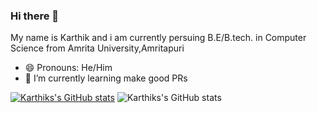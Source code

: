 ### Hi there 👋
My name is Karthik and i am 
currently persuing B.E/B.tech. in Computer Science from Amrita University,Amritapuri
- 😄 Pronouns: He/Him
- 🌱 I’m currently learning make good PRs

[![Karthiks's GitHub stats](https://github-readme-stats.vercel.app/api?username=Karthik-PM)](https://github.com/Karthik-PM/github-readme-stats)
![Karthiks's GitHub stats](https://github-readme-stats.vercel.app/api?username=anuraghazra&show_icons=true)

<!--
**Karthik-PM/Karthik-PM** is a ✨ _special_ ✨ repository because its `README.md` (this file) appears on your GitHub profile.

Here are some ideas to get you started:

- 🔭 I’m currently working on ...
- 🌱 I’m currently learning make good PRs
- 👯 I’m looking to collaborate on ...
- 🤔 I’m looking for help with ...
- 💬 Ask me about ...
- 📫 How to reach me: ...
- 😄 Pronouns: He/Him
- ⚡ Fun fact: ...
-->
